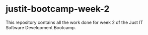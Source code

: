 # justit-bootcamp-week-2

This repository contains all the work done for week 2 of the Just IT Software Development Bootcamp.